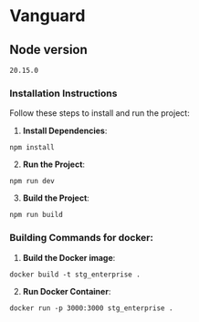 # Vanguard

## Node version

```
20.15.0
```

### Installation Instructions

Follow these steps to install and run the project:

1. **Install Dependencies**:

```
npm install
```

2. **Run the Project**:

```
npm run dev
```

3. **Build the Project**:

```
npm run build
```

### Building Commands for docker:

1. **Build the Docker image**:

```
docker build -t stg_enterprise .
```

2. **Run Docker Container**:

```
docker run -p 3000:3000 stg_enterprise .
```
